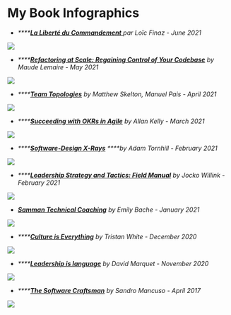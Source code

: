 # My Book Infographics

* _\*\*\*\*_[_**La Liberté du Commandement**_ ](https://livre.fnac.com/a14046398/Loic-Finaz-La-liberte-du-commandement)_par Loïc Finaz - June 2021_

![](../.gitbook/assets/la-liberte-du-commandement%20%282%29.png)

* _\*\*\*\*_[_**Refactoring at Scale: Regaining Control of Your Codebase**_](https://www.goodreads.com/book/show/53483751-refactoring-at-scale) _by Maude Lemaire - May 2021_

![](../.gitbook/assets/refactoring-at-scale%20%281%29.jpg)

* _\*\*\*\*_[_**Team Topologies**_](https://www.goodreads.com/book/show/44135420-team-topologies) _by Matthew Skelton, Manuel Pais - April 2021_

![](../.gitbook/assets/team-topologies%20%281%29.png)

* _\*\*\*\*_[_**Succeeding with OKRs in Agile**_](https://www.goodreads.com/book/show/57019672-succeeding-with-okrs-in-agile?ac=1&from_search=true&qid=HgSf8HvSoN&rank=1) _by Allan Kelly - March 2021_

![](../.gitbook/assets/succeeding-with-okrs-in-agile%20%283%29.png)

* _\*\*\*\*_[_**Software-Design X-Rays**_](https://www.goodreads.com/book/show/36517037-software-design-x-rays?ac=1&from_search=true&qid=X1QZx8XCCs&rank=1) _****by Adam Tornhill - February 2021_

![](../.gitbook/assets/software-design-x-rays%20%282%29.png)

* _\*\*\*\*_[_**Leadership Strategy and Tactics: Field Manual**_](https://www.goodreads.com/book/show/51136198-leadership-strategy-and-tactics?ac=1&from_search=true&qid=ExRdMvfk8X&rank=1) _by Jocko Willink - February 2021_

![](../.gitbook/assets/leadership-strategy.jpg)

* [_**Samman Technical Coaching**_](https://www.goodreads.com/book/show/56659570-technical-agile-coaching-with-the-samman-method?ac=1&from_search=true&qid=Vsc4qfo3k7&rank=1) _by Emily Bache - January 2021_

![](../.gitbook/assets/samman-technical-coaching.png)

* _\*\*\*\*_[_**Culture is Everything**_](https://www.goodreads.com/book/show/35080568-culture-is-everything?ac=1&from_search=true&qid=G7bsQEDUsD&rank=1) _by Tristan White - December 2020_

![](../.gitbook/assets/culture-is-everything%20%281%29.jpg)

* _\*\*\*\*_[_**Leadership is language**_](https://www.goodreads.com/book/show/42774083-leadership-is-language) _by David Marquet - November 2020_

![](../.gitbook/assets/leadership-is-language.jpg)

* _\*\*\*\*_[_**The Software Craftsman**_](https://www.goodreads.com/book/show/23215733-the-software-craftsman) _by Sandro Mancuso_ _-_ _April 2017_

![](../.gitbook/assets/the-software-craftsman.png)

